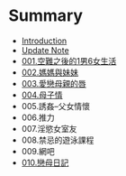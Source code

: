 # Summary

* [Introduction](README.md)
* [Update Note](update-note.md)
* [001.空難之後的1男6女生活](1.md)
* [002.媽媽與妹妹](002ma-ma-yu-mei-mei.md)
* [003.愛戀母親的唇](003ai-lian-mu-qin-de-chun.md)
* [004.母子情](004.md)
* 005.誘姦–父女情懷
* 006.推力
* 007.淫慾女室友
* 008.禁忌的遊泳課程
* 009.網吧
* [010.戀母日記](10.md)

